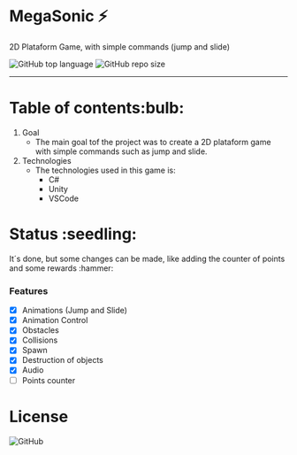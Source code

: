 # MegaSonic :zap:

<p>2D Plataform Game, with simple commands (jump and slide)</p>

<img alt="GitHub top language" src="https://img.shields.io/github/languages/top/carolfons/MegaSonic"> <img alt="GitHub repo size" src="https://img.shields.io/github/repo-size/carolfons/MegaSonic">

------------------------------------------------------------------------------------------------------------------------

<h1> Table of contents:bulb:</h1>

1. Goal
   - The main goal tof the project was to create a 2D plataform game with simple commands
   such as jump and slide.
2. Technologies
   - The technologies used in this game is:
     - C#
     - Unity
     - VSCode

<h1> Status :seedling:</h1>
<p> It´s done, but some changes can be made, like adding the counter of points and some rewards :hammer: </p>

### Features

- [x] Animations (Jump and Slide)
- [x] Animation Control
- [x] Obstacles
- [x] Collisions
- [x] Spawn
- [x] Destruction of objects
- [x] Audio
- [ ] Points counter

<h1> License </h1>
           <img alt="GitHub" src="https://img.shields.io/github/license/carolfons/MegaSonic">
